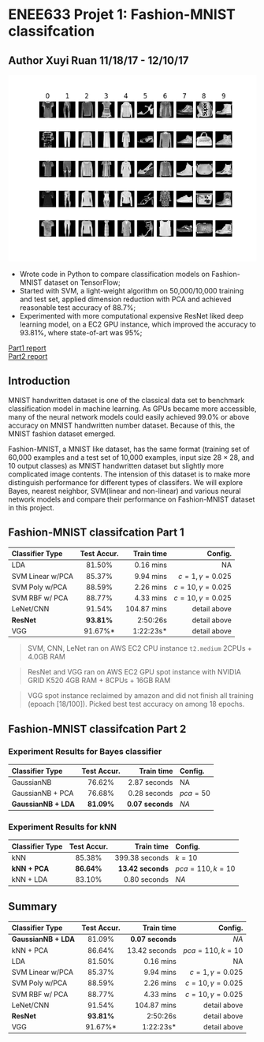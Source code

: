 # ENEE633 Projet 1: Fashion-MNIST classifcation  
## Author Xuyi Ruan 11/18/17 - 12/10/17

![](https://github.com/ruanxuyi/ml_mnist_fash/blob/master/p2/MNIST_fash.png)

-	Wrote code in Python to compare classification models on Fashion-MNIST dataset on TensorFlow;
-	Started with SVM, a light-weight algorithm on 50,000/10,000 training and test set, applied dimension reduction 
with PCA and achieved reasonable test accuracy of 88.7%;
-	Experimented with more computational expensive ResNet liked deep learning model, on a EC2 GPU instance, 
which improved the accuracy to 93.81%, where state-of-art was 95%;

[Part1 report](https://github.com/ruanxuyi/ml_mnist_fash/blob/master/p1/README.md)  
[Part2 report](https://github.com/ruanxuyi/ml_mnist_fash/blob/master/p2/README.md)  

## Introduction

MNIST handwritten dataset is one of the classical data set to benchmark classification model in machine learning. As GPUs became more accessible, many of the neural network models could easily achieved $99.0\%$ or above accuracy on MNIST handwritten number dataset. Because of this, the MNIST fashion dataset emerged.  

Fashion-MNIST, a MNIST like dataset, has the same format (training set of 60,000 examples and a test set of 10,000 examples, input size $28\times28$, and $10$ output classes) as MNIST handwritten dataset but slightly more complicated image contents. The intension of this dataset is to make more distinguish performance for different types of classifers. We will explore Bayes, nearest neighbor, SVM(linear and non-linear) and various neural network models and compare their performance on Fashion-MNIST dataset in this project. 


## Fashion-MNIST classifcation Part 1

| Classifier Type   | Test Accur.  | Train time | Config.  |
| :------------- |:-------------:| -------------:| -----:|
| LDA | 81.50% | 0.16 mins | NA |
| SVM Linear w/PCA   | 85.37% | 9.94 mins | $c=1, \gamma=0.025$ |
| SVM Poly w/PCA | 88.59%      |   2.26 mins | $c=10, \gamma=0.025$ |
| SVM RBF w/ PCA | 88.77%      |   4.33 mins | $c=10, \gamma=0.025$ |
| LeNet/CNN	 | 91.54%     |    104.87 mins | detail above |
| **ResNet** | **93.81%**     |     2:50:26s | detail above |
| VGG | 91.67%*     |    1:22:23s* | detail above |

> SVM, CNN, LeNet ran on AWS EC2 CPU instance `t2.medium` 2CPUs + 4.0GB RAM  

> ResNet and VGG ran on AWS EC2 GPU spot instance with NVIDIA GRID K520 4GB RAM + 8CPUs + 16GB RAM 

> VGG spot instance reclaimed by amazon and did not finish all training (epoach [18/100]). Picked best test accuracy on among 18 epochs.

## Fashion-MNIST classifcation Part 2
### Experiment Results for Bayes classifier

| Classifier Type   | Test Accur.  | Train time | Config.  |
| :------------- |:-------------:| -------------:| :-----|
| GaussianNB   | 76.62% | 2.87 seconds | NA |
| GaussianNB + PCA | 76.68%    |   0.28 seconds | $pca=50$ |
| **GaussianNB + LDA** | **81.09%**    |   **0.07 seconds** | $NA$ |

### Experiment Results for kNN

| Classifier Type   | Test Accur.  | Train time | Config.  |
| :------------- |:-------------:| -------------:| :-----|
| kNN | 85.38%    |   399.38 seconds | $k = 10$ |
|**kNN + PCA** | **86.64%**   |   **13.42 seconds** | $pca=110, k = 10$ |
| kNN + LDA | 83.10%    |   0.80 seconds | $NA$ |


## Summary

| Classifier Type   | Test Accur.  | Train time | Config.  |
| :------------- |:-------------:| -------------:| -----:|
| **GaussianNB + LDA** | 81.09%    |   **0.07 seconds** | $NA$ |
|kNN + PCA | 86.64%   |   13.42 seconds | $pca=110, k = 10$ |
| LDA | 81.50% | 0.16 mins | NA |
| SVM Linear w/PCA   | 85.37% | 9.94 mins | $c=1, \gamma=0.025$ |
| SVM Poly w/PCA | 88.59%      |   2.26 mins | $c=10, \gamma=0.025$ |
| SVM RBF w/ PCA | 88.77%      |   4.33 mins | $c=10, \gamma=0.025$ |
| LeNet/CNN	 | 91.54%     |    104.87 mins | detail above |
| **ResNet** | **93.81%**     |     2:50:26s | detail above |
| VGG | 91.67%*     |    1:22:23s* | detail above |

